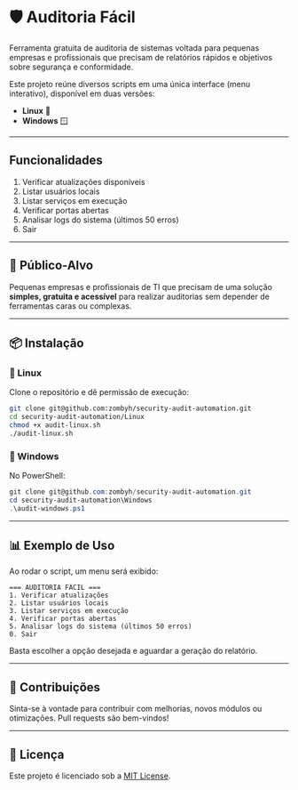# 🛡️ Auditoria Fácil

Ferramenta gratuita de auditoria de sistemas voltada para pequenas empresas e profissionais que precisam de relatórios rápidos e objetivos sobre segurança e conformidade.

Este projeto reúne diversos scripts em uma única interface (menu interativo), disponível em duas versões:

* **Linux** 🐧
* **Windows** 🪟

---

## Funcionalidades

1. Verificar atualizações disponíveis  
2. Listar usuários locais  
3. Listar serviços em execução  
4. Verificar portas abertas  
5. Analisar logs do sistema (últimos 50 erros)  
0. Sair
   
---

## 🎯 Público-Alvo

Pequenas empresas e profissionais de TI que precisam de uma solução **simples, gratuita e acessível** para realizar auditorias sem depender de ferramentas caras ou complexas.

---

## 📦 Instalação

### 🔹 Linux

Clone o repositório e dê permissão de execução:

```bash
git clone git@github.com:zombyh/security-audit-automation.git
cd security-audit-automation/Linux
chmod +x audit-linux.sh
./audit-linux.sh
```

### 🔹 Windows

No PowerShell:

```powershell
git clone git@github.com:zombyh/security-audit-automation.git
cd security-audit-automation\Windows
.\audit-windows.ps1
```

---

## 📊 Exemplo de Uso

Ao rodar o script, um menu será exibido:

```
=== AUDITORIA FÁCIL ===
1. Verificar atualizações  
2. Listar usuários locais  
3. Listar serviços em execução  
4. Verificar portas abertas  
5. Analisar logs do sistema (últimos 50 erros)  
0. Sair  
```

Basta escolher a opção desejada e aguardar a geração do relatório.

---

## 🤝 Contribuições

Sinta-se à vontade para contribuir com melhorias, novos módulos ou otimizações.
Pull requests são bem-vindos!

---

## 📜 Licença

Este projeto é licenciado sob a [MIT License](LICENSE).
